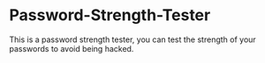 # Password-Strength-Tester
This is a password strength tester, you can test the strength of your passwords to avoid being hacked.

